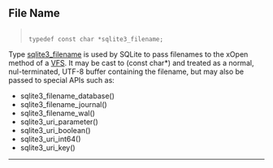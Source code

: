 ## File Name




> ```
> 
> typedef const char *sqlite3_filename;
> 
> ```



Type [sqlite3\_filename](#sqlite3_filename) is used by SQLite to pass filenames to the
xOpen method of a [VFS](vfs.html). It may be cast to (const char\*) and treated
as a normal, nul\-terminated, UTF\-8 buffer containing the filename, but
may also be passed to special APIs such as:


* sqlite3\_filename\_database()
* sqlite3\_filename\_journal()
* sqlite3\_filename\_wal()
* sqlite3\_uri\_parameter()
* sqlite3\_uri\_boolean()
* sqlite3\_uri\_int64()
* sqlite3\_uri\_key()






---


